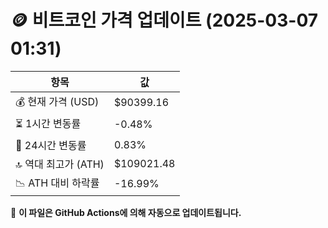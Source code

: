 # 🪙 비트코인 가격 업데이트 (2025-03-07 01:31)

| 항목                | 값 |
|--------------------|----------------|
| 💰 현재 가격 (USD) | $90399.16 |
| ⏳ 1시간 변동률    | -0.48% |
| 📆 24시간 변동률   | 0.83% |
| 🔝 역대 최고가 (ATH) | $109021.48 |
| 📉 ATH 대비 하락률 | -16.99% |

🔄 **이 파일은 GitHub Actions에 의해 자동으로 업데이트됩니다.**
